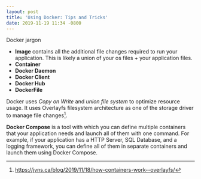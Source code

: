 ```yaml
---
layout: post
title: 'Using Docker: Tips and Tricks'
date: 2019-11-19 11:34 -0800
---
```


Docker jargon
- **Image** contains all the additional file changes required to run your
application. This is likely a union of your os files + your application files.
- **Container**
- **Docker Daemon**
- **Docker Client**
- **Docker Hub**
- **DockerFile**

Docker uses *Copy on Write* and *union file system* to optimize resource usage.
It uses Overlayfs filesystem architecture as one of the storage driver
to manage file changes[^1]. 

**Docker Compose** is a tool with which you can define multiple containers
that your application needs and launch all of them with one command.
For example, if your application has a HTTP Server, SQL Database, and a logging
framework, you can define all of them in separate containers and launch them
using Docker Compose.

[^1]: <https://jvns.ca/blog/2019/11/18/how-containers-work--overlayfs/>
